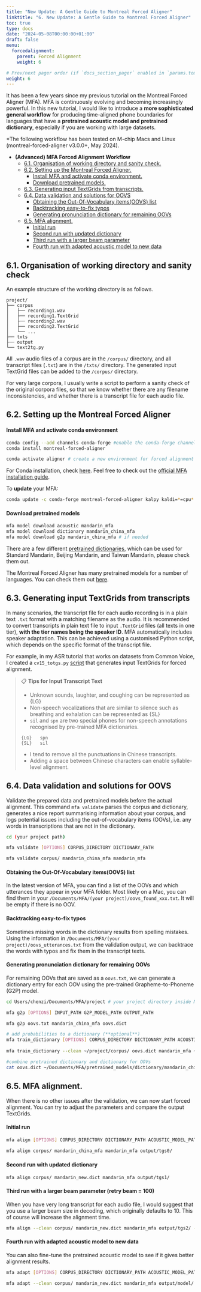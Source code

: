 ```yaml
---
title: "New Update: A Gentle Guide to Montreal Forced Aligner"
linktitle: "6. New Update: A Gentle Guide to Montreal Forced Aligner"
toc: true
type: docs
date: "2024-05-08T00:00:00+01:00"
draft: false
menu:
  forcedalignment:
    parent: Forced Alignment
    weight: 6

# Prev/next pager order (if `docs_section_pager` enabled in `params.toml`)
weight: 6
---
```


It has been a few years since my previous tutorial on the Montreal Forced Aligner (MFA). MFA is continuously evolving and becoming increasingly powerful. In this new tutorial, I would like to introduce a **more sophisticated general workflow** for producing time-aligned phone boundaries for languages that have a **pretrained acoustic model and pretrained dictionary**, especially if you are working with large datasets. 

*The following workflow has been tested on M-chip Macs and Linux (montreal-forced-aligner v3.0.0+, May 2024).

- **(Advanced) MFA Forced Alignment Workflow**
    - [6.1. Organisation of working directory and sanity check.](#61-organisation-of-working-directory-and-sanity-check)
    - [6.2. Setting up the Montreal Forced Aligner.](#62-setting-up-the-montreal-forced-aligner)
      - [Install MFA and activate conda environment.](#install-mfa-and-activate-conda-environment)
      - [Download pretrained models.](#download-pretrained-models)
    - [6.3. Generating input TextGrids from transcripts.](#63-generating-input-textgrids-from-transcripts)
    - [6.4. Data validation and solutions for OOVS](#64-data-validation-and-solutions-for-oovs)
      - [Obtaining the Out-Of-Vocabulary items(OOVS) list](#obtaining-the-out-of-vocabulary-itemsoovs-list)
      - [Backtracking easy-to-fix typos](#backtracking-easy-to-fix-typos)
      - [Generating pronunciation dictionary for remaining OOVs](#generating-pronunciation-dictionary-for-remaining-oovs)
    - [6.5. MFA alignment.](#65-mfa-alignment)
      - [Initial run](#initial-run)
      - [Second run with updated dictionary](#second-run-with-updated-dictionary)
      - [Third run with a larger beam parameter](#third-run-with-a-larger-beam-parameter)
      - [Fourth run with adapted acoustic model to new data](#fourth-run-with-adapted-acoustic-model-to-new-data)


## 6.1. Organisation of working directory and sanity check

An example structure of the working directory is as follows.

   ```
   project/
   ├── corpus
   │   ├── recording1.wav
   │   ├── recording1.TextGrid
   │   ├── recording2.wav
   │   ├── recording2.TextGrid
   │   └── ...
   ├── txts
   ├── output   
   └── text2tg.py
   ```

All `.wav` audio files of a corpus are in the `/corpus/` directory, and all transcript files (`.txt`) are in the `/txts/` directory. The generated input TextGrid files can be added to the `/corpus/` directory.

For very large corpora, I usually write a script to perform a sanity check of the original corpora files, so that we know whether there are any filename inconsistencies, and whether there is a transcript file for each audio file.

## 6.2. Setting up the Montreal Forced Aligner

#### Install MFA and activate conda environment

   ```bash
   conda config --add channels conda-forge #enable the conda-forge channel by default 
   conda install montreal-forced-aligner
   
   conda activate aligner # create a new environment for forced alignment
   ```
   
For Conda installation, check [here](https://docs.conda.io/projects/conda/en/latest/user-guide/install/index.html). 
Feel free to check out the [official MFA installation guide](https://montreal-forced-aligner.readthedocs.io/en/latest/installation.html).

To **update** your MFA:
   ```bash
   conda update -c conda-forge montreal-forced-aligner kalpy kaldi=*=cpu* --update-deps
   ```

#### Download pretrained models

   ```bash
   mfa model download acoustic mandarin_mfa
   mfa model download dictionary mandarin_china_mfa
   mfa model download g2p mandarin_china_mfa # if needed
   ```

There are a few different [pretrained dictionaries](https://mfa-models.readthedocs.io/en/latest/dictionary/Mandarin/index.html), which can be used for Standard Mandarin, Beijing Mandarin, and Taiwan Mandarin, please check them out.

The Montreal Forced Aligner has many pretrained models for a number of languages. You can check them out [here](https://mfa-models.readthedocs.io/en/latest/).

## 6.3. Generating input TextGrids from transcripts

In many scenarios, the transcript file for each audio recording is in a plain text `.txt` format with a matching filename as the audio. It is recommended to convert transcripts in plain text file to input `.TextGrid` files (all texts in one tier), **with the tier names being the speaker ID**. MFA automatically includes speaker adaptation. This can be achieved using a customised Python script, which depends on the specific format of the transcript file.

For example, in my ASR tutorial that works on datasets from Common Voice, I created a `cv15_totgs.py` [script](https://chenzixu.rbind.io/resources/3asr/sr4/#432-transcripts-preparation-initial-textgrids) that generates input TextGrids for forced alignment.


   > :clipboard:  **Tips for Input Transcript Text** 
   >
   > - Unknown sounds, laughter, and coughing can be represented as {LG}
   > - Non-speech vocalizations that are similar to silence such as breathing and exhalation can be represented as {SL}
   > - `sil` and `spn` are two special phones for non-speech annotations recognised by pre-trained MFA dictionaries.
   > ```
   > {LG}   spn
   > {SL}   sil
   >```
   > - I tend to remove all the punctuations in Chinese transcripts.
   > - Adding a space between Chinese characters can enable syllable-level alignment.


## 6.4. Data validation and solutions for OOVS

Validate the prepared data and pretrained models before the actual alignment. This command `mfa validate` parses the corpus and dictionary, generates a nice report summarising information about your corpus, and logs potential issues including the out-of-vocabulary items (OOVs), i.e. any words in transcriptions that are not in the dictionary.

   ```bash
   cd (your project path)
   
   mfa validate [OPTIONS] CORPUS_DIRECTORY DICTIONARY_PATH
   
   mfa validate corpus/ mandarin_china_mfa mandarin_mfa
   ```

#### Obtaining the Out-Of-Vocabulary items(OOVS) list

In the latest version of MFA, you can find a list of the OOVs and which utterances they appear in your MFA folder. Most likely on a Mac, you can find them in your `/Documents/MFA/(your project)/oovs_found_xxx.txt`. It will be empty if there is no OOV.

#### Backtracking easy-to-fix typos

Sometimes missing words in the dictionary results from spelling mistakes. Using the information in `/Documents/MFA/(your project)/oovs_utterances.txt` from the validation output, we can backtrace the words with typos and fix them in the transcript texts.

#### Generating pronunciation dictionary for remaining OOVs

For remaining OOVs that are saved as a `oovs.txt`, we can generate a dictionary entry for each OOV using the pre-trained Grapheme-to-Phoneme (G2P) model.

   ```bash
   cd Users/chenzi/Documents/MFA/project # your project directory inside MFA directory
   
   mfa g2p [OPTIONS] INPUT_PATH G2P_MODEL_PATH OUTPUT_PATH
   
   mfa g2p oovs.txt mandarin_china_mfa oovs.dict

   # add probabilities to a dictionary (**optional**)
   mfa train_dictionary [OPTIONS] CORPUS_DIRECTORY DICTIONARY_PATH ACOUSTIC_MODEL_PATH OUTPUT_DIRECTORY
                     
   mfa train_dictionary --clean ~/project/corpus/ oovs.dict mandarin_mfa ~/project/
   
   #combine pretrained dictionary and dictionary for OOVs
   cat oovs.dict ~/Documents/MFA/pretrained_models/dictionary/mandarin_china_mfa.dict > ~/project/mandarin_new.dict
   ```

## 6.5. MFA alignment.

When there is no other issues after the validation, we can now start forced alignment. You can try to adjust the parameters and compare the output TextGrids.

#### Initial run

   ```bash
   mfa align [OPTIONS] CORPUS_DIRECTORY DICTIONARY_PATH ACOUSTIC_MODEL_PATH OUTPUT_DIRECTORY
          
   mfa align corpus/ mandarin_china_mfa mandarin_mfa output/tgs0/
   ```

#### Second run with updated dictionary
   
   ```bash
   mfa align corpus/ mandarin_new.dict mandarin_mfa output/tgs1/
   ```

#### Third run with a larger beam parameter (retry beam = 100)

When you have very long transcript for each audio file, I would suggest that you use a larger beam size in decoding, which originally defaults to 10. This of course will increase the alignment time.

   ```bash
   mfa align --clean corpus/ mandarin_new.dict mandarin_mfa output/tgs2/ --beam 100
   ```

#### Fourth run with adapted acoustic model to new data

You can also fine-tune the pretrained acoustic model to see if it gives better alignment results.

   ```bash
   mfa adapt [OPTIONS] CORPUS_DIRECTORY DICTIONARY_PATH ACOUSTIC_MODEL_PATH OUTPUT_MODEL_PATH
   
   mfa adapt --clean corpus/ mandarin_new.dict mandarin_mfa output/model/ output/tgs3/ --beam 100
   ```





